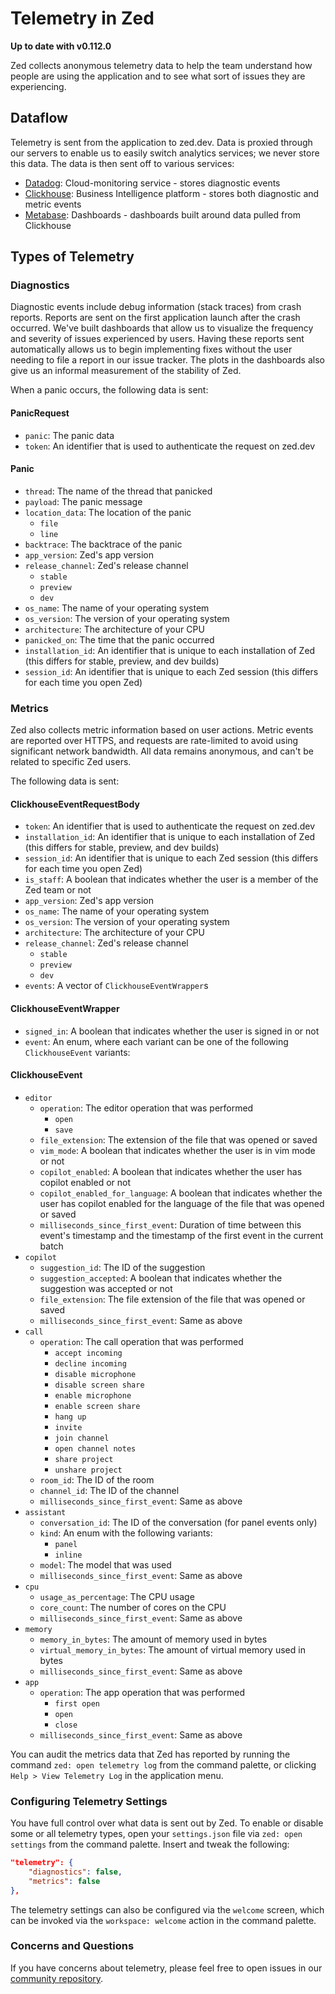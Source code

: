 # Telemetry in Zed

**Up to date with v0.112.0**

Zed collects anonymous telemetry data to help the team understand how people are using the application and to see what sort of issues they are experiencing.

## Dataflow

Telemetry is sent from the application to zed.dev. Data is proxied through our servers to enable us to easily switch analytics services; we never store this data. The data is then sent off to various services:

- [Datadog](https://www.datadoghq.com): Cloud-monitoring service - stores diagnostic events
- [Clickhouse](https://clickhouse.com): Business Intelligence platform - stores both diagnostic and metric events
- [Metabase](https://www.metabase.com): Dashboards - dashboards built around data pulled from Clickhouse

## Types of Telemetry

### Diagnostics

Diagnostic events include debug information (stack traces) from crash reports. Reports are sent on the first application launch after the crash occurred. We've built dashboards that allow us to visualize the frequency and severity of issues experienced by users. Having these reports sent automatically allows us to begin implementing fixes without the user needing to file a report in our issue tracker. The plots in the dashboards also give us an informal measurement of the stability of Zed.

When a panic occurs, the following data is sent:

#### PanicRequest

- `panic`: The panic data
- `token`: An identifier that is used to authenticate the request on zed.dev

#### Panic

- `thread`: The name of the thread that panicked
- `payload`: The panic message
- `location_data`: The location of the panic
    - `file`
    - `line`
- `backtrace`: The backtrace of the panic
- `app_version`: Zed's app version
- `release_channel`: Zed's release channel
    - `stable`
    - `preview`
    - `dev`
- `os_name`: The name of your operating system
- `os_version`: The version of your operating system
- `architecture`: The architecture of your CPU
- `panicked_on`: The time that the panic occurred
- `installation_id`: An identifier that is unique to each installation of Zed (this differs for stable, preview, and dev builds)
- `session_id`: An identifier that is unique to each Zed session (this differs for each time you open Zed)

### Metrics

Zed also collects metric information based on user actions. Metric events are reported over HTTPS, and requests are rate-limited to avoid using significant network bandwidth. All data remains anonymous, and can't be related to specific Zed users.

The following data is sent:

#### ClickhouseEventRequestBody

- `token`: An identifier that is used to authenticate the request on zed.dev
- `installation_id`: An identifier that is unique to each installation of Zed (this differs for stable, preview, and dev builds)
- `session_id`: An identifier that is unique to each Zed session (this differs for each time you open Zed)
- `is_staff`: A boolean that indicates whether the user is a member of the Zed team or not
- `app_version`: Zed's app version
- `os_name`: The name of your operating system
- `os_version`: The version of your operating system
- `architecture`: The architecture of your CPU
- `release_channel`: Zed's release channel
    - `stable`
    - `preview`
    - `dev`
- `events`: A vector of `ClickhouseEventWrapper`s

#### ClickhouseEventWrapper

- `signed_in`: A boolean that indicates whether the user is signed in or not
- `event`: An enum, where each variant can be one of the following `ClickhouseEvent` variants:

#### ClickhouseEvent

- `editor`
    - `operation`: The editor operation that was performed
        - `open`
        - `save`
    - `file_extension`: The extension of the file that was opened or saved
    - `vim_mode`: A boolean that indicates whether the user is in vim mode or not
    - `copilot_enabled`: A boolean that indicates whether the user has copilot enabled or not
    - `copilot_enabled_for_language`: A boolean that indicates whether the user has copilot enabled for the language of the file that was opened or saved
    - `milliseconds_since_first_event`: Duration of time between this event's timestamp and the timestamp of the first event in the current batch
- `copilot`
    - `suggestion_id`: The ID of the suggestion
    - `suggestion_accepted`: A boolean that indicates whether the suggestion was accepted or not
    - `file_extension`: The file extension of the file that was opened or saved
    - `milliseconds_since_first_event`: Same as above
- `call`
    - `operation`: The call operation that was performed
        - `accept incoming`
        - `decline incoming`
        - `disable microphone`
        - `disable screen share`
        - `enable microphone`
        - `enable screen share`
        - `hang up`
        - `invite`
        - `join channel`
        - `open channel notes`
        - `share project`
        - `unshare project`
    - `room_id`: The ID of the room
    - `channel_id`: The ID of the channel
    - `milliseconds_since_first_event`: Same as above
- `assistant`
    - `conversation_id`: The ID of the conversation (for panel events only)
    - `kind`: An enum with the following variants:
        - `panel`
        - `inline`
    - `model`: The model that was used
    - `milliseconds_since_first_event`: Same as above
- `cpu`
    - `usage_as_percentage`: The CPU usage
    - `core_count`: The number of cores on the CPU
    - `milliseconds_since_first_event`: Same as above
- `memory`
    - `memory_in_bytes`: The amount of memory used in bytes
    - `virtual_memory_in_bytes`: The amount of virtual memory used in bytes
    - `milliseconds_since_first_event`: Same as above
- `app`
    - `operation`: The app operation that was performed
        - `first open`
        - `open`
        - `close`
    - `milliseconds_since_first_event`: Same as above

You can audit the metrics data that Zed has reported by running the command `zed: open telemetry log` from the command palette, or clicking `Help > View Telemetry Log` in the application menu.

### Configuring Telemetry Settings

You have full control over what data is sent out by Zed. To enable or disable some or all telemetry types, open your `settings.json` file via `zed: open settings` from the command palette. Insert and tweak the following:

```json
"telemetry": {
    "diagnostics": false,
    "metrics": false
},
```

The telemetry settings can also be configured via the `welcome` screen, which can be invoked via the `workspace: welcome` action in the command palette.

### Concerns and Questions

If you have concerns about telemetry, please feel free to open issues in our [community repository](https://github.com/zed-industries/zed/issues/new/choose).

